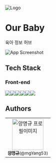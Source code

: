 ![Logo](https://dev-to-uploads.s3.amazonaws.com/uploads/articles/th5xamgrr6se0x5ro4g6.png)


# Our Baby

육아 정보 허브

![App Screenshot](https://via.placeholder.com/468x300?text=App+Screenshot+Here)


## Tech Stack

### Front-end

<img src="https://img.shields.io/badge/kotlin-7F52FF?style=for-the-badge&logo=kotlin&logoColor=white"><img src="https://img.shields.io/badge/react-61DAFB?style=for-the-badge&logo=react&logoColor=black"><img src="https://img.shields.io/badge/styledcomponents-DB7093?style=for-the-badge&logo=styledcomponents&logoColor=white"><img src="https://img.shields.io/badge/zustand-433E38?style=for-the-badge"><img src="https://img.shields.io/badge/storybook-FF4785?style=for-the-badge&logo=storybook&logoColor=white"><img src="https://img.shields.io/badge/webpack-8DD6F9?style=for-the-badge&logo=webpack&logoColor=black">


## Authors

<table>
  <tbody>
    <tr>
      <td align="center"><a href="https://www.github.com/mgYang53"><img src="https://avatars.githubusercontent.com/u/50770004?s=400&u=a750b89d58526310240f4072c4af8b4fb8a1333d&v=4" width="100px" alt="양명규 프로필이미지"/><br /><sub><b>양명규</b>(@mgYang53)</sub></a><br /></td>  
     <tr/>
  </tbody>
</table>
